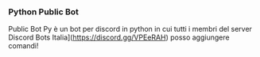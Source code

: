 ### Python Public Bot 

Public Bot Py è un bot per discord in python in cui tutti i membri del server Discord Bots Italia](https://discord.gg/VPEeRAH) posso aggiungere comandi!